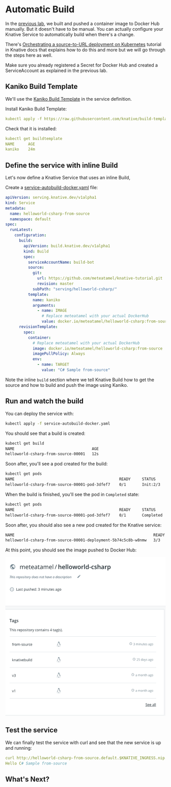 # Automatic Build

In the [previous lab](10-dockerbuild.md), we built and pushed a container image to Docker Hub manually. But it doesn't have to be manual. You can actually configure your Knative Service to automatically build when there's a change. 

There's [Orchestrating a source-to-URL deployment on Kubernetes](https://github.com/knative/docs/tree/master/serving/samples/source-to-url-go) tutorial in Knative docs that explains how to do this and more but we will go through the steps here as well.

Make sure you already registered a Secret for Docker Hub and created a ServiceAccount as explained in the previous lab. 

## Kaniko Build Template

We'll use the [Kaniko Build Template](https://github.com/knative/build-templates/tree/master/kaniko) in the service definition. 

Install Kaniko Build Template:

```yaml
kubectl apply -f https://raw.githubusercontent.com/knative/build-templates/master/kaniko/kaniko.yaml
```

Check that it is installed:

```yaml
kubectl get buildtemplate
NAME      AGE
kaniko    24m
```

## Define the service with inline Build

Let's now define a Knative Service that uses an inline Build, 

Create a [service-autobuild-docker.yaml](../build/service-autobuild-docker.yaml) file:

```yaml
apiVersion: serving.knative.dev/v1alpha1
kind: Service
metadata:
  name: helloworld-csharp-from-source
  namespace: default
spec:
  runLatest:
    configuration:
      build:
        apiVersion: build.knative.dev/v1alpha1
        kind: Build
        spec:
          serviceAccountName: build-bot
          source:
            git:
              url: https://github.com/meteatamel/knative-tutorial.git
              revision: master
            subPath: "serving/helloworld-csharp/"
          template:
            name: kaniko
            arguments:
              - name: IMAGE
                # Replace meteatamel with your actual DockerHub
                value: docker.io/meteatamel/helloworld-csharp:from-source
      revisionTemplate:
        spec:
          container:
            # Replace meteatamel with your actual DockerHub
            image: docker.io/meteatamel/helloworld-csharp:from-source
            imagePullPolicy: Always
            env:
              - name: TARGET
                value: "C# Sample from-source"
```
Note the inline `build` section where we tell Knative Build how to get the source and how to build and push the image using Kaniko. 

## Run and watch the build

You can deploy the service with:

```bash
kubectl apply -f service-autobuild-docker.yaml
```

You should see that a build is created:

```bash
kubectl get build
NAME                                  AGE
helloworld-csharp-from-source-00001   12s
```

Soon after, you'll see a pod created for the build:

```bash
kubectl get pods
NAME                                              READY     STATUS     
helloworld-csharp-from-source-00001-pod-3dfef7    0/1       Init:2/3
```
When the build is finished, you'll see the pod in `Completed` state:

```bash
kubectl get pods
NAME                                              READY     STATUS 
helloworld-csharp-from-source-00001-pod-3dfef7    0/1       Completed
```
Soon after, you should also see a new pod created for the Knative service:

```bash
NAME                                                             READY     STATUS
helloworld-csharp-from-source-00001-deployment-5b74c5c8b-w8nmw   3/3       Running
```
At this point, you should see the image pushed to Docker Hub:

![Docker Hub](./images/dockerhub-auto.png)

## Test the service

We can finally test the service with curl and see that the new service is up and running:

```yaml
curl http://helloworld-csharp-from-source.default.$KNATIVE_INGRESS.nip.io
Hello C# Sample from-source
```

## What's Next?